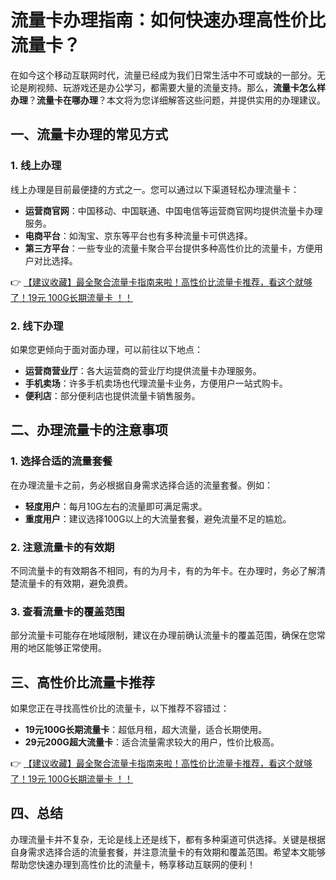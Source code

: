 # 流量卡办理指南：如何快速办理高性价比流量卡？

在如今这个移动互联网时代，流量已经成为我们日常生活中不可或缺的一部分。无论是刷视频、玩游戏还是办公学习，都需要大量的流量支持。那么，**流量卡怎么样办理**？**流量卡在哪办理**？本文将为您详细解答这些问题，并提供实用的办理建议。

## 一、流量卡办理的常见方式

### 1. 线上办理
线上办理是目前最便捷的方式之一。您可以通过以下渠道轻松办理流量卡：
- **运营商官网**：中国移动、中国联通、中国电信等运营商官网均提供流量卡办理服务。
- **电商平台**：如淘宝、京东等平台也有多种流量卡可供选择。
- **第三方平台**：一些专业的流量卡聚合平台提供多种高性价比的流量卡，方便用户对比选择。

👉 [【建议收藏】最全聚合流量卡指南来啦！高性价比流量卡推荐，看这个就够了！19元 100G长期流量卡 ！！](https://bit.ly/Liuliangka)

### 2. 线下办理
如果您更倾向于面对面办理，可以前往以下地点：
- **运营商营业厅**：各大运营商的营业厅均提供流量卡办理服务。
- **手机卖场**：许多手机卖场也代理流量卡业务，方便用户一站式购卡。
- **便利店**：部分便利店也提供流量卡销售服务。

## 二、办理流量卡的注意事项

### 1. 选择合适的流量套餐
在办理流量卡之前，务必根据自身需求选择合适的流量套餐。例如：
- **轻度用户**：每月10G左右的流量即可满足需求。
- **重度用户**：建议选择100G以上的大流量套餐，避免流量不足的尴尬。

### 2. 注意流量卡的有效期
不同流量卡的有效期各不相同，有的为月卡，有的为年卡。在办理时，务必了解清楚流量卡的有效期，避免浪费。

### 3. 查看流量卡的覆盖范围
部分流量卡可能存在地域限制，建议在办理前确认流量卡的覆盖范围，确保在您常用的地区能够正常使用。

## 三、高性价比流量卡推荐

如果您正在寻找高性价比的流量卡，以下推荐不容错过：
- **19元100G长期流量卡**：超低月租，超大流量，适合长期使用。
- **29元200G超大流量卡**：适合流量需求较大的用户，性价比极高。

👉 [【建议收藏】最全聚合流量卡指南来啦！高性价比流量卡推荐，看这个就够了！19元 100G长期流量卡 ！！](https://bit.ly/Liuliangka)

## 四、总结

办理流量卡并不复杂，无论是线上还是线下，都有多种渠道可供选择。关键是根据自身需求选择合适的流量套餐，并注意流量卡的有效期和覆盖范围。希望本文能够帮助您快速办理到高性价比的流量卡，畅享移动互联网的便利！